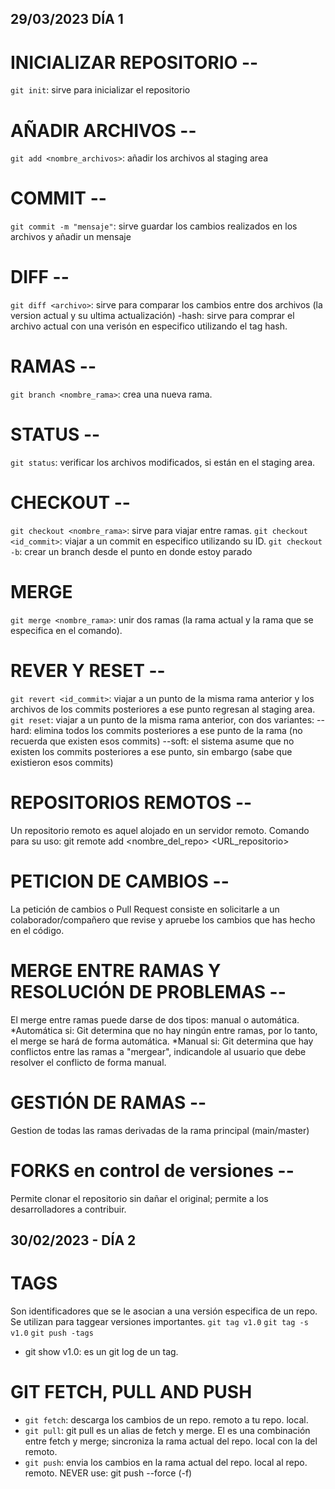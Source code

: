 ## 29/03/2023 DÍA 1
# INICIALIZAR REPOSITORIO --
`git init`: sirve para inicializar el repositorio

# AÑADIR ARCHIVOS --
`git add <nombre_archivos>`: añadir los archivos al staging area

# COMMIT --
`git commit -m "mensaje"`: sirve guardar los cambios realizados en los archivos y añadir un mensaje

# DIFF --
`git diff <archivo>`: sirve para comparar los cambios entre dos archivos (la version actual y su ultima actualización)
	-hash: sirve para comprar el archivo actual con una verisón en especifico utilizando el tag hash.

# RAMAS --
`git branch <nombre_rama>`: crea una nueva rama.

# STATUS --
`git status`: verificar los archivos modificados, si están en el staging area.

# CHECKOUT --
`git checkout <nombre_rama>`: sirve para viajar entre ramas.
`git checkout <id_commit>`: viajar a un commit en especifico utilizando su ID.
`git checkout -b`: crear un branch desde el punto en donde estoy parado

# MERGE
`git merge <nombre_rama>`: unir dos ramas (la rama actual y la rama que se especifica en el comando).

# REVER Y RESET --
`git revert <id_commit>`: viajar a un punto de la misma rama anterior y los archivos de los commits posteriores a ese punto regresan al staging area.
`git reset`: viajar a un punto de la misma rama anterior, con dos variantes:
	--hard: elimina todos los commits posteriores a ese punto de la rama (no recuerda que existen esos commits)
	--soft: el sistema asume que no existen los commits posteriores a ese punto, sin embargo (sabe que existieron esos commits)

# REPOSITORIOS REMOTOS --
Un repositorio remoto es aquel alojado en un servidor remoto.
Comando para su uso: git remote add <nombre_del_repo> <URL_repositorio>

# PETICION DE CAMBIOS --
La petición de cambios o Pull Request consiste en solicitarle a un colaborador/compañero que revise y apruebe los cambios que has hecho en el código.

# MERGE ENTRE RAMAS Y RESOLUCIÓN DE PROBLEMAS --
El merge entre ramas puede darse de dos tipos: manual o automática.
*Automática si: Git determina que no hay ningún entre ramas, por lo tanto, el merge se hará de forma automática.
*Manual si: Git determina que hay conflictos entre las ramas a "mergear", indicandole al usuario que debe resolver el conflicto de forma manual.

# GESTIÓN DE RAMAS --
Gestion de todas las ramas derivadas de la rama principal (main/master)

# FORKS en control de versiones -- 
Permite clonar el repositorio sin dañar el original; permite a los desarrolladores a contribuir.

## 30/02/2023 - DÍA 2
# TAGS
Son identificadores que se le asocian a una versión especifica de un repo. Se utilizan para taggear versiones importantes.
`git tag v1.0`
`git tag -s v1.0`
`git push -tags`
- git show v1.0: es un git log de un tag.

# GIT FETCH, PULL AND PUSH 
- `git fetch`: descarga los cambios de un repo. remoto a tu repo. local.
- `git pull`: git pull es un alias de fetch y merge. El es una combinación entre fetch y merge; sincroniza la rama actual del repo. local con la del remoto.
- `git push`: envia los cambios en la rama actual del repo. local al repo. remoto.
NEVER use: git push --force (-f)

